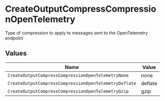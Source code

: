 # CreateOutputCompressCompressionOpenTelemetry

Type of compression to apply to messages sent to the OpenTelemetry endpoint


## Values

| Name                                                  | Value                                                 |
| ----------------------------------------------------- | ----------------------------------------------------- |
| `CreateOutputCompressCompressionOpenTelemetryNone`    | none                                                  |
| `CreateOutputCompressCompressionOpenTelemetryDeflate` | deflate                                               |
| `CreateOutputCompressCompressionOpenTelemetryGzip`    | gzip                                                  |